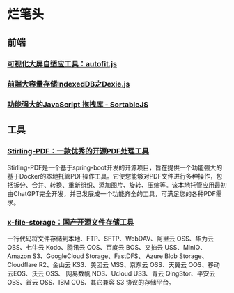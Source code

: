 # 烂笔头

## 前端
### [可视化大屏自适应工具：autofit.js](./view/ui/autofit.js.md)
### [前端大容量存储IndexedDB之Dexie.js](https://dexie.org/)
### [功能强大的JavaScript 拖拽库 - SortableJS](http://www.sortablejs.com/)

## 工具
### [Stirling-PDF：一款优秀的开源PDF处理工具](https://github.com/Stirling-Tools/Stirling-PDF)
Stirling-PDF是一个基于spring-boot开发的开源项目，旨在提供一个功能强大的基于Docker的本地托管PDF操作工具。它使您能够对PDF文件进行多种操作，包括拆分、合并、转换、重新组织、添加图片、旋转、压缩等。该本地托管应用最初由ChatGPT完全开发，并已发展成一个功能齐全的工具，可满足您的各种PDF需求。
### [x-file-storage：国产开源文件存储工具](https://x-file-storage.xuyanwu.cn/#/)
一行代码将文件存储到本地、FTP、SFTP、WebDAV、阿里云 OSS、华为云 OBS、七牛云 Kodo、腾讯云 COS、百度云 BOS、又拍云 USS、MinIO、 Amazon S3、GoogleCloud Storage、FastDFS、 Azure Blob Storage、Cloudflare R2、金山云 KS3、美团云 MSS、京东云 OSS、天翼云 OOS、移动 云EOS、沃云 OSS、 网易数帆 NOS、Ucloud US3、青云 QingStor、平安云 OBS、首云 OSS、IBM COS、其它兼容 S3 协议的存储平台。
